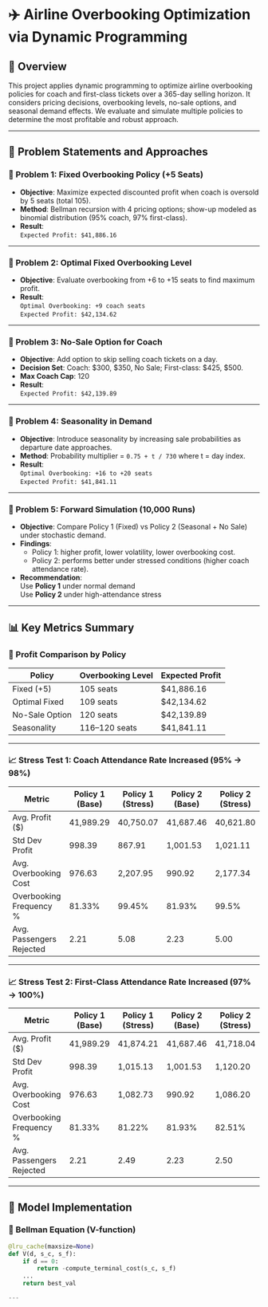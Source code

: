# ✈️ Airline Overbooking Optimization via Dynamic Programming

## 📄 Overview

This project applies dynamic programming to optimize airline overbooking policies for coach and first-class tickets over a 365-day selling horizon. It considers pricing decisions, overbooking levels, no-sale options, and seasonal demand effects. We evaluate and simulate multiple policies to determine the most profitable and robust approach.

---

## 🧠 Problem Statements and Approaches

### 🧩 Problem 1: Fixed Overbooking Policy (+5 Seats)

- **Objective**: Maximize expected discounted profit when coach is oversold by 5 seats (total 105).
- **Method**: Bellman recursion with 4 pricing options; show-up modeled as binomial distribution (95% coach, 97% first-class).
- **Result**:  
  `Expected Profit: $41,886.16`

---

### 🧩 Problem 2: Optimal Fixed Overbooking Level

- **Objective**: Evaluate overbooking from +6 to +15 seats to find maximum profit.
- **Result**:  
  `Optimal Overbooking: +9 coach seats`  
  `Expected Profit: $42,134.62`

---

### 🧩 Problem 3: No-Sale Option for Coach

- **Objective**: Add option to skip selling coach tickets on a day.
- **Decision Set**: Coach: $300, $350, No Sale; First-class: $425, $500.
- **Max Coach Cap**: 120
- **Result**:  
  `Expected Profit: $42,139.89`

---

### 🧩 Problem 4: Seasonality in Demand

- **Objective**: Introduce seasonality by increasing sale probabilities as departure date approaches.
- **Method**: Probability multiplier = `0.75 + t / 730` where t = day index.
- **Result**:  
  `Optimal Overbooking: +16 to +20 seats`  
  `Expected Profit: $41,841.11`

---

### 🧩 Problem 5: Forward Simulation (10,000 Runs)

- **Objective**: Compare Policy 1 (Fixed) vs Policy 2 (Seasonal + No Sale) under stochastic demand.
- **Findings**:
  - Policy 1: higher profit, lower volatility, lower overbooking cost.
  - Policy 2: performs better under stressed conditions (higher coach attendance rate).
- **Recommendation**:  
  Use **Policy 1** under normal demand  
  Use **Policy 2** under high-attendance stress
  
---

## 📊 Key Metrics Summary

### 🔑 Profit Comparison by Policy

| Policy              | Overbooking Level | Expected Profit |
|---------------------|-------------------|------------------|
| Fixed (+5)          | 105 seats         | $41,886.16       |
| Optimal Fixed       | 109 seats         | $42,134.62       |
| No-Sale Option      | 120 seats         | $42,139.89       |
| Seasonality         | 116–120 seats     | $41,841.11       |

---

### 📈 Stress Test 1: Coach Attendance Rate Increased (95% → 98%)

| Metric                  | Policy 1 (Base) | Policy 1 (Stress) | Policy 2 (Base) | Policy 2 (Stress) |
|-------------------------|----------------|-------------------|----------------|-------------------|
| Avg. Profit ($)         | 41,989.29      | 40,750.07         | 41,687.46      | 40,621.80         |
| Std Dev Profit          | 998.39         | 867.91            | 1,001.53       | 1,021.11          |
| Avg. Overbooking Cost   | 976.63         | 2,207.95          | 990.92         | 2,177.34          |
| Overbooking Frequency % | 81.33%         | 99.45%            | 81.93%         | 99.5%             |
| Avg. Passengers Rejected| 2.21           | 5.08              | 2.23           | 5.00              |

---

### 📈 Stress Test 2: First-Class Attendance Rate Increased (97% → 100%)

| Metric                  | Policy 1 (Base) | Policy 1 (Stress) | Policy 2 (Base) | Policy 2 (Stress) |
|-------------------------|----------------|-------------------|----------------|-------------------|
| Avg. Profit ($)         | 41,989.29      | 41,874.21         | 41,687.46      | 41,718.04         |
| Std Dev Profit          | 998.39         | 1,015.13          | 1,001.53       | 1,120.20          |
| Avg. Overbooking Cost   | 976.63         | 1,082.73          | 990.92         | 1,086.20          |
| Overbooking Frequency % | 81.33%         | 81.22%            | 81.93%         | 82.51%            |
| Avg. Passengers Rejected| 2.21           | 2.49              | 2.23           | 2.50              |

---

## 🧮 Model Implementation

### 🔄 Bellman Equation (V-function)
```python
@lru_cache(maxsize=None)
def V(d, s_c, s_f):
    if d == 0:
        return -compute_terminal_cost(s_c, s_f)
    ...
    return best_val

---


